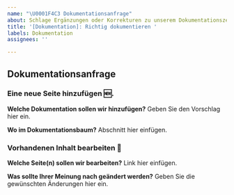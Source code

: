 ```yaml
---
name: "\U0001F4C3 Dokumentationsanfrage"
about: Schlage Ergänzungen oder Korrekturen zu unserem Dokumentationszentrum vor!
title: '[Dokumentation]: Richtig dokumentieren '
labels: Dokumentation
assignees: ''

---
```


## Dokumentationsanfrage

<!-- Wählen Sie: eine neue Seite hinzufügen oder einen bestehenden Inhalt bearbeiten. -->

### Eine neue Seite hinzufügen 🆕.

**Welche Dokumentation sollen wir hinzufügen?**
Geben Sie den Vorschlag hier ein.

**Wo im Dokumentationsbaum?**
Abschnitt hier einfügen.

### Vorhandenen Inhalt bearbeiten 📝

**Welche Seite(n) sollen wir bearbeiten?**
Link hier einfügen.

**Was sollte Ihrer Meinung nach geändert werden?**
Geben Sie die gewünschten Änderungen hier ein.
